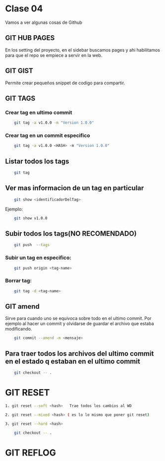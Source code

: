 # Clase 04

Vamos a ver algunas cosas de Github

## GIT HUB PAGES
En los setting del proyecto, en el sidebar
buscamos pages y ahi habilitamos para que 
el repo se empiece a servir en la web.

## GIT GIST
Permite crear pequeños snippet de codigo para compartir.

## GIT TAGS
### Crear tag en ultimo commit

```sh
    git tag -a v1.0.0 -m "Version 1.0.0"
``` 
### Crear tag en un commit especifico
```sh
    git tag -a v1.0.0 <HASH> -m "Version 1.0.0"
``` 
## Listar todos los tags
```sh
    git tag
``` 
## Ver mas informacion de un tag en particular
```sh
    git show <identificadorDelTag>
``` 
Ejemplo:
```sh
    git show v1.0.0
```
## Subir todos los tags(NO RECOMENDADO)
```sh
    git push  --tags
```
### Subir un tag en especifico:
```sh
    git push origin <tag-name>
```
### Borrar tag:
```sh
    git tag -d <tag-name>
```
## GIT amend
Sirve para cuando uno se equivoca sobre todo en el ultimo commit.
Por ejemplo al hacer un commit  y olvidarse de guardar el archivo
que estaba modificando.
```sh
    git commit --amend -m <mensaje>
```

## Para traer todos los archivos del ultimo commit en el estado q estaban en el ultimo commit
```sh
    git checkout -- .
```
# GIT RESET
```sh
1. git reset --soft <hash>   Trae todos los cambios al WD
```
```sh
2. git reset --mixed <hash> ( es lo lo mismo que poner git reset)
```
```sh
3. git reset --hard <hash>
```



```sh
    git checkout -- .
```


# GIT REFLOG








